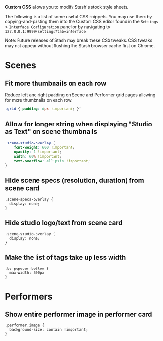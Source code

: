 **Custom CSS** allows you to modify Stash's stock style sheets.

The following is a list of some useful CSS snippets. You may use them by copying-and-pasting them into the Custom CSS editor found in the `Settings` > `Interface Configuration` panel or by navigating to `127.0.0.1:9999/settings?tab=interface`

Note: Future releases of Stash may break these CSS tweaks. CSS tweaks may not appear without flushing the Stash browser cache first on Chrome.

# Scenes

## Fit more thumbnails on each row
Reduce left and right padding on Scene and Performer grid pages allowing for more thumbnails on each row.

```css
.grid { padding: 0px !important; }`
```

## Allow for longer string when displaying "Studio as Text" on scene thumbnails

```css
.scene-studio-overlay {
	font-weight: 600 !important;
	opacity: 1 !important;
	width: 60% !important;
	text-overflow: ellipsis !important;
}
```

## Hide scene specs (resolution, duration) from scene card

```
.scene-specs-overlay {
  display: none;
}
```

## Hide studio logo/text from scene card

```
.scene-studio-overlay {
  display: none;
}
```
## Make the list of tags take up less width
```
.bs-popover-bottom {
  max-width: 500px
}
```

# Performers

## Show entire performer image in performer card

```
.performer.image {
  background-size: contain !important;
}
```